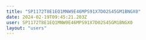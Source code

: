 ```yaml
---
title: "SP1172T8E1EQ1MNW9E46MPS91X7D02S45GM1BNGX0"
date: 2024-02-19T09:45:21.203Z
user: SP1172T8E1EQ1MNW9E46MPS91X7D02S45GM1BNGX0
layout: "users"
---
```

    